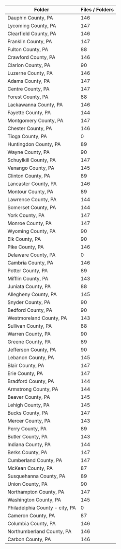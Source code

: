 | Folder                         |   Files / Folders |
|--------------------------------|-------------------|
| Dauphin County, PA             |               146 |
| Lycoming County, PA            |               147 |
| Clearfield County, PA          |               146 |
| Franklin County, PA            |               147 |
| Fulton County, PA              |                88 |
| Crawford County, PA            |               146 |
| Clarion County, PA             |                90 |
| Luzerne County, PA             |               146 |
| Adams County, PA               |               147 |
| Centre County, PA              |               147 |
| Forest County, PA              |                88 |
| Lackawanna County, PA          |               146 |
| Fayette County, PA             |               144 |
| Montgomery County, PA          |               147 |
| Chester County, PA             |               146 |
| Tioga County, PA               |                 0 |
| Huntingdon County, PA          |                89 |
| Wayne County, PA               |                90 |
| Schuylkill County, PA          |               147 |
| Venango County, PA             |               145 |
| Clinton County, PA             |                89 |
| Lancaster County, PA           |               146 |
| Montour County, PA             |                89 |
| Lawrence County, PA            |               144 |
| Somerset County, PA            |               144 |
| York County, PA                |               147 |
| Monroe County, PA              |               147 |
| Wyoming County, PA             |                90 |
| Elk County, PA                 |                90 |
| Pike County, PA                |               146 |
| Delaware County, PA            |                 0 |
| Cambria County, PA             |               146 |
| Potter County, PA              |                89 |
| Mifflin County, PA             |               143 |
| Juniata County, PA             |                88 |
| Allegheny County, PA           |               145 |
| Snyder County, PA              |                90 |
| Bedford County, PA             |                90 |
| Westmoreland County, PA        |               143 |
| Sullivan County, PA            |                88 |
| Warren County, PA              |                90 |
| Greene County, PA              |                89 |
| Jefferson County, PA           |                90 |
| Lebanon County, PA             |               145 |
| Blair County, PA               |               147 |
| Erie County, PA                |               147 |
| Bradford County, PA            |               144 |
| Armstrong County, PA           |               144 |
| Beaver County, PA              |               145 |
| Lehigh County, PA              |               145 |
| Bucks County, PA               |               147 |
| Mercer County, PA              |               143 |
| Perry County, PA               |                89 |
| Butler County, PA              |               143 |
| Indiana County, PA             |               144 |
| Berks County, PA               |               147 |
| Cumberland County, PA          |               147 |
| McKean County, PA              |                87 |
| Susquehanna County, PA         |                89 |
| Union County, PA               |                90 |
| Northampton County, PA         |               147 |
| Washington County, PA          |               145 |
| Philadelphia County - city, PA |                 0 |
| Cameron County, PA             |                87 |
| Columbia County, PA            |               146 |
| Northumberland County, PA      |               146 |
| Carbon County, PA              |               146 |